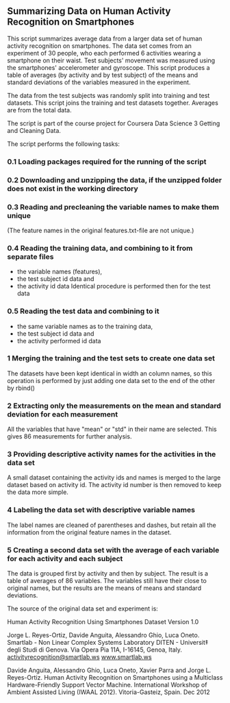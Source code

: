 ## Summarizing Data on Human Activity Recognition on Smartphones

This script summarizes average data from a larger data set of human activity recognition on smartphones. The data set comes from an experiment of 30 people, who each performed 6 activities wearing a smartphone on their waist. Test subjects' movement was measured using the smartphones' accelerometer and gyroscope. This script produces a table of averages (by activity and by test subject) of the means and standard deviations of the variables measured in the experiment.

The data from the test subjects was randomly split into training and test datasets. This script joins the training and test datasets together. Averages are from the total data. 

The script is part of the course project for Coursera Data Science 3 Getting and Cleaning Data.

The script performs the following tasks:
### 0.1 Loading packages required for the running of the script
### 0.2 Downloading and unzipping the data, if the unzipped folder does not exist in the working directory
### 0.3 Reading and precleaning the variable names to make them unique
(The feature names in the original features.txt-file are not unique.)
### 0.4 Reading the training data, and combining to it from separate files
* the variable names (features), 
* the test subject id data and 
* the activity id data
Identical procedure is performed then for the test data
### 0.5 Reading the test data and combining to it 
* the same variable names as to the training data, 
* the test subject id data and 
* the activity performed id data
### 1 Merging the training and the test sets to create one data set
The datasets have been kept identical in width an column names, so this operation is performed by just adding one data set to the end of the other by rbind()
### 2 Extracting only the measurements on the mean and standard deviation for each measurement
All the variables that have "mean" or "std" in their name are selected. 
This gives 86 measurements for further analysis. 
### 3 Providing descriptive activity names for the activities in the data set
A small dataset containing the activity ids and names is merged to the large dataset based on activity id. The activity id number is then removed to keep the data more simple.
### 4 Labeling the data set with descriptive variable names
The label names are cleaned of parentheses and dashes, but retain all the information from the original feature names in the dataset.
### 5 Creating a second data set with the average of each variable for each activity and each subject
The data is grouped first by activity and then by subject. The result is a table of averages of 86 variables. The variables still have their close to original names, but the results are the means of means and standard deviations.


The source of the original data set and experiment is:

Human Activity Recognition Using Smartphones Dataset
Version 1.0

Jorge L. Reyes-Ortiz, Davide Anguita, Alessandro Ghio, Luca Oneto.
Smartlab - Non Linear Complex Systems Laboratory
DITEN - Universit‡ degli Studi di Genova.
Via Opera Pia 11A, I-16145, Genoa, Italy.
activityrecognition@smartlab.ws
www.smartlab.ws

Davide Anguita, Alessandro Ghio, Luca Oneto, Xavier Parra and Jorge L. Reyes-Ortiz. Human Activity Recognition on Smartphones using a Multiclass Hardware-Friendly Support Vector Machine. International Workshop of Ambient Assisted Living (IWAAL 2012). Vitoria-Gasteiz, Spain. Dec 2012


